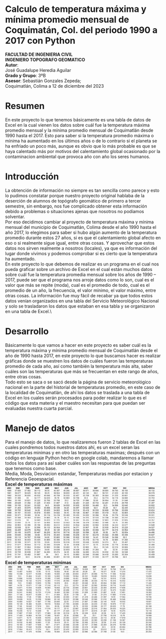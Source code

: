 # Calculo de temperatura máxima y mínima promedio mensual de Coquimatán, Col. del periodo 1990 a 2017 con Python

**FACULTAD DE INGENIERIA CIVIL**\
**INGENIERO TOPOGRAFO GEOMATICO**\
**Autor**:\
José Guadalupe Heredia Aguilar\
**Grado y Grupo**: 3ºB\
**Asesor**: Sebastián Gonzales Zepeda;\
Coquimatlán, Colima a 12 de diciembre del 2023

# Resumen
En este proyecto lo que tenemos básicamente es una tabla de datos de Excel en la cual vienen los datos sobre cuál fue la temperatura máxima promedio mensual y la mínima promedio mensual de Coquimatlán desde 1990 hasta el 2017.
Esto para saber si la temperatura promedio máxima o mínima ha aumentado en los últimos años o de lo contrario si el planeta se ha enfriado un poco más, aunque es obvio que lo más probable es que se haya calentado más por motivos del calentamiento global ocasionado por la contaminacion ambiental que provoca año con año los seres humanos.

# Introducción
La obtención de información no siempre es tan sencilla como parece y esto lo pudimos constatar porque nuestro proyecto original hablaba de la deserción de alumnos de topógrafo geomático de primero a tercer semestre, sin embargo, nos fue complicado obtener esta información debido a problemas o situaciones ajenas que nosotros no podíamos solventar.\
Por eso decidimos cambiar al proyecto de temperatura máxima y mínima mensual del municipio de Coquimatlán, Colima desde el año 1990 hasta el año 2017, lo elegimos para saber si hubo algún aumento de la temperatura promedio durante estos 27 años, si es que el calentamiento global afecto en eso o si realmente sigue igual, entre otras cosas. Y aprovechar que estos datos nos sirven realmente a nosotros (locales), ya que es información del lugar donde vivimos y podemos comprobar si es cierto que la temperatura ha aumentado.\
En este proyecto lo que debemos de realizar es un programa en el cual nos pueda graficar sobre un archivo de Excel en el cual están muchos datos sobre cuál fue la temperatura promedia mensual sobre los años de 1990 – 2017, puede ser que el programa nos arroje datos como lo son, cual es el valor que más se repite (moda), cual es el promedio de todo, cual es el promedio de un año, la frecuencia, el valor mínimo, el valor máximo, entre otras cosas.
La información fue muy fácil de recabar ya que todos estos datos venían organizados en una tabla del Servicio Meteorológico Nacional y solo se trasladaron los datos que estaban en esa tabla y se organizaron en una tabla de Excel.\

# Desarrollo
Básicamente lo que vamos a hacer en este proyecto es saber cuál es la temperatura máxima y mínima promedio mensual de Coquimatlán desde el año de 1990 hasta 2017, en este proyecto lo que buscamos hacer es realizar gráficas donde se muestren los datos de cuáles fueron las temperaturas promedio de cada año, así como también la temperatura más alta, saber cuáles son las temperaturas que más se frecuentan en este rango de años, entre otras cosas.\
Todo esto se saca o se sacó desde la página de servicio meteorológico nacional en la parte del historial de temperaturas promedio, en este caso de la localidad de Coquimatlán, de ahí los datos se traslada a una tabla de Excel en los cuales serán procesados para poder realizar lo que es el código que esta materia y el maestro necesitan para que puedan ser evaluadas nuestra cuarta parcial.
# Manejo de datos
Para el manejo de datos, lo que realizaremos fueron 2 tablas de Excel en las cuales pondremos todos nuestros datos ahí, es un excel seran las temperaturas minimas y en otro las temperaturas maximas; después con un código en lenguaje Python hecho en google colab, mandaremos a llamar todos los datos para así saber cuáles son las respuestas de las preguntas que tenemos como base.\
Media, Moda, Desviacion estandar, Temperaturas medias por estacion y Referencia Geoespacial.\
**Excel de temperaturas máximas**
![](https://github.com/joseheredia01/Proyecto-Tuneado/blob/main/imagenes/temperaturas%20maximas.jpg?raw=true)\
**Excel de temperaturas minimas**
![](https://github.com/joseheredia01/Proyecto-Tuneado/blob/main/imagenes/temperaturas%20minimas.jpg?raw=true)
